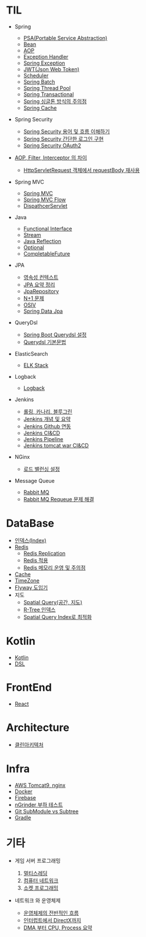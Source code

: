 # TIL
  
 - Spring
   - [PSA(Portable Service Abstraction)](https://github.com/russell-seo/TIL/blob/main/Spring/PSA.md)
   - [Bean](https://github.com/russell-seo/TIL/blob/main/Spring/Bean.md)
   - [AOP](https://github.com/russell-seo/TIL/blob/main/Spring/AOP.md)
   - [Exception Handler](https://github.com/russell-seo/TIL/blob/main/Spring/ExceptionHandler.md) 
   - [Spring Exception](https://github.com/russell-seo/TIL/blob/main/Spring/Exception.md)
   - [JWT(Json Web Token)](https://github.com/russell-seo/TIL/blob/main/Spring/JWT.md)
   - [Scheduler](https://github.com/russell-seo/TIL/blob/main/Spring/Scheduler.md)
   - [Spring Batch](https://github.com/russell-seo/TIL/blob/main/Spring/SpringBatch.md)
   - [Spring Thread Pool](https://github.com/russell-seo/TIL/blob/main/Spring/threadpool.md)
   - [Spring Transactional](https://github.com/russell-seo/TIL/blob/main/Spring/transaction.md)
   - [Spring 싱글톤 방식의 주의점](https://github.com/russell-seo/TIL/blob/main/Spring/singletone.md)
   - [Spring Cache](https://github.com/russell-seo/TIL/blob/main/Spring/Cache.md)
 - Spring Security
      - [Spring Security 용어 및 흐름 이해하기](https://github.com/russell-seo/TIL/blob/main/Spring/SpringSecurityName.md)
      - [Spring Security 간단한 로그인 구현](https://github.com/russell-seo/TIL/blob/main/Spring/Security.md)
      - [Spring Security OAuth2](https://github.com/russell-seo/TIL/blob/main/Spring/securityOauth2.md)
 
 - [AOP, Filter, Interceptor 의 차이](https://github.com/russell-seo/TIL/blob/main/AOP%2CFilter%2CInterceptor.md)
    - [HttpServletRequest 객체에서 requestBody 재사용](https://github.com/russell-seo/TIL/blob/main/FilterRequestMulti.md)
 
 - Spring MVC
    - [Spring MVC](https://github.com/russell-seo/TIL/blob/main/Spring/Spring%20MVC.md)
    - [Spring MVC Flow](https://github.com/russell-seo/TIL/blob/main/Spring/Spring%20MVC%20Flow.md)
    - [DispathcerServlet](https://github.com/russell-seo/TIL/blob/main/Spring/DispatcherServlet.md)
 - Java
    - [Functional Interface](https://github.com/russell-seo/TIL/blob/main/Java/Functional.md)
    - [Stream](https://github.com/russell-seo/TIL/blob/main/Java/Stream.md)
    - [Java Reflection](https://github.com/russell-seo/TIL/blob/main/Java/Reflection.md)
    - [Optional](https://github.com/russell-seo/TIL/blob/main/Java/Optional.md)
    - [CompletableFuture](https://github.com/russell-seo/TIL/blob/main/Java/completableFuture.md)

  - JPA
      - [영속성 컨텍스트](https://github.com/russell-seo/TIL/blob/main/JPA/%EC%98%81%EC%86%8D%EC%84%B1%EC%BB%A8%ED%85%8D%EC%8A%A4%ED%8A%B8.md)
      - [JPA 요약 정리](https://github.com/russell-seo/ORM-JPA)
      - [JpaRepository](https://github.com/russell-seo/TIL/blob/main/JPA/JpaRepository.md)
      - [N+1 문제](https://github.com/russell-seo/TIL/blob/main/JPA/N%2B1.md)
      - [OSIV](https://github.com/russell-seo/TIL/blob/main/JPA/OSIV.md)
      - [Spring Data Jpa](https://github.com/russell-seo/TIL/blob/main/JPA/SpringDataJpa.md)
      
  - QueryDsl
      
      - [Spring Boot Querydsl 설정](https://github.com/russell-seo/TIL/blob/main/Querydsl/QueryDsl.md)    
      - [Querydsl 기본문법](https://github.com/russell-seo/TIL/blob/main/Querydsl/BasicGrammer.md)  
      
  - ElasticSearch
  
       - [ELK Stack](https://github.com/russell-seo/TIL/blob/main/infra/ELK.md)

  - Logback

       - [Logback](https://github.com/russell-seo/TIL/blob/main/Logback/Filter.md)
  
  - Jenkins
       - [롤링, 카나리, 블루그린](https://github.com/russell-seo/TIL/blob/main/Jenkins/deployStrategy.md)
       - [Jenkins 개념 및 요약](https://github.com/russell-seo/TIL/blob/main/Jenkins/jenkins.md)
       - [Jenkins Github 연동](https://github.com/russell-seo/TIL/blob/main/Jenkins/github.md)
       - [Jenkins CI&CD](https://github.com/russell-seo/TIL/blob/main/Jenkins/CI%26CD.md)
       - [Jenkins Pipeline](https://github.com/russell-seo/TIL/blob/main/Jenkins/pipeline.md)
       - [Jenkins tomcat war CI&CD](https://github.com/russell-seo/TIL/blob/main/Jenkins/tocmat.md)

  - NGinx
      - [로드 밸런싱 설정](https://github.com/russell-seo/TIL/blob/main/Infra/AWS/nginx.md)
      
  - Message Queue
      - [Rabbit MQ]()
      - [Rabbit MQ Requeue 문제 해결](https://github.com/russell-seo/TIL/blob/main/rabbitMq.md)
# DataBase

  - [인덱스(Index)](https://github.com/russell-seo/TIL/blob/main/DB/index.md)
  - [Redis](https://github.com/russell-seo/TIL/blob/main/DB/Redis.md)
    - [Redis Replication](https://github.com/russell-seo/TIL/blob/main/DB/RedisReplication.md)
    - [Redis 적용](https://github.com/russell-seo/TIL/blob/main/DB/RedisApply.md)
    - [Redis 메모리 운영 및 주의점](https://github.com/russell-seo/TIL/blob/main/DB/RedisCaution.md)
  - [Cache](https://github.com/russell-seo/TIL/blob/main/DB/Cache.md)
  - [TimeZone](https://github.com/russell-seo/TIL/blob/main/DB/timezone.md)
  - [Flyway 도입기](https://github.com/russell-seo/TIL/blob/main/DB/flyway.md)
  - 지도
      - [Spatial Query(공간, 지도)](https://github.com/russell-seo/TIL/blob/main/DB/spatialQuery.md)
      - [R-Tree 인덱스](https://github.com/russell-seo/TIL/blob/main/DB/r-tree.md)
      - [Spatial Query Index로 최적화](https://github.com/russell-seo/TIL/blob/main/DB/sqIndex.md)
      
# Kotlin
  
  - [Kotlin](https://github.com/russell-seo/TIL/tree/main/Kotlin)
  - [DSL](https://github.com/russell-seo/TIL/blob/main/11%EC%9E%A5.ipynb)

# FrontEnd

  - [React](https://github.com/russell-seo/TIL/blob/main/react/react.md)

# Architecture

  - [클린아키텍처](https://github.com/russell-seo/TIL/blob/main/Architecture/cleancode.md)

# Infra

  -   [AWS Tomcat9, nginx](https://github.com/russell-seo/TIL/blob/main/Infra/AWS/Tomcat%2CNginx.md)
  -   [Docker](https://github.com/russell-seo/TIL/blob/main/Infra/AWS/docker.md)
  -   [Firebase](https://github.com/russell-seo/TIL/blob/main/infra/firebase.md)
  -   [nGrinder 부하 테스트](https://github.com/russell-seo/TIL/blob/main/nGrinder/buhaTest.md)
  -   [Git SubModule vs Subtree](https://github.com/russell-seo/TIL/blob/main/Infra/AWS/gitsubmodule.md)
  -   [Gradle](https://github.com/russell-seo/TIL/blob/main/infra/gradle.md)


# 기타

  - 게임 서버 프로그래밍
    1. [멀티스레딩](https://github.com/russell-seo/TIL/blob/main/Game/1.%EB%A9%80%ED%8B%B0%EC%8A%A4%EB%A0%88%EB%94%A9/ssw-chapter1.md)
    2. [컴퓨터 네트워크](https://github.com/russell-seo/TIL/blob/main/Game/2.%20%EC%BB%B4%ED%93%A8%ED%84%B0%EB%84%A4%ED%8A%B8%EC%9B%8C%ED%81%AC/ssw-chapter2.md)
    3. [소켓 프로그래밍](https://github.com/russell-seo/TIL/blob/main/Game/socket.md)
    
 - 네트워크 와 운영체제
    - [운영체제의 전반적인 흐름](https://github.com/russell-seo/TIL/blob/main/OS/%EC%9A%B4%EC%98%81%EC%B2%B4%EC%A0%9C%20%EC%A0%84%EB%B0%98%EC%A0%81%EC%9D%B8%20%ED%9D%90%EB%A6%84.md)
    - [인터럽트에서 DirectX까지](https://github.com/russell-seo/TIL/blob/main/OS/interrupt.md)
    - [DMA 부터 CPU, Process 요약](https://github.com/russell-seo/TIL/blob/main/OS/total.md)
